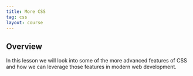 ```yaml
---
title: More CSS
tag: css
layout: course
---
```


## Overview

In this lesson we will look into some of the more advanced features of CSS and how we can leverage
those features in modern web development.